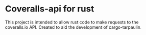 # Coveralls-api for rust

This project is intended to allow rust code to make requests to the coveralls.io API. Created to aid the development of cargo-tarpaulin.
